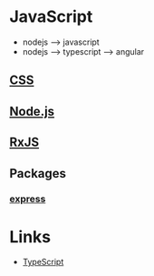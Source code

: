 # JavaScript

* nodejs --> javascript
* nodejs --> typescript --> angular
## [CSS](./css/README.md)
## [Node.js](./nodejs/README.md)
## [RxJS](./rxjs/REDME.md)

## Packages
### [express](./express/README.md)


# Links
* [TypeScript](https://github.com/milouyah/typescript/blob/main/README.md)